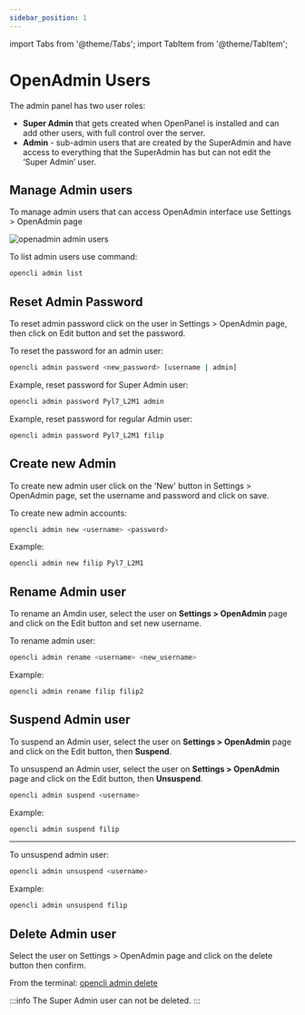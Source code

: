 ```yaml
---
sidebar_position: 1
---
```


import Tabs from '@theme/Tabs';
import TabItem from '@theme/TabItem';


# OpenAdmin Users

The admin panel has two user roles:

- **Super Admin** that gets created when OpenPanel is installed and can add other users, with full control over the server.
- **Admin** - sub-admin users that are created by the SuperAdmin and have access to everything that the SuperAdmin has but can not edit the ‘Super Admin’ user.

## Manage Admin users


<Tabs>
  <TabItem value="openadmin-admin-users" label="With OpenAdmin" default>

To manage admin users that can access OpenAdmin interface use Settings > OpenAdmin page

![openadmin admin users](/img/admin/openadmin_admin_page.png)

  </TabItem>
  <TabItem value="CLI" label="With OpenCLI">

To list admin users use command:

```bash
opencli admin list
```

  </TabItem>
</Tabs>

## Reset Admin Password


<Tabs>
  <TabItem value="openadmin-admin-reset" label="With OpenAdmin" default>

To reset admin password click on the user in Settings > OpenAdmin page, then click on Edit button and set the password.

  </TabItem>
  <TabItem value="cli-reset" label="With OpenCLI">

To reset the password for an admin user:

```bash
opencli admin password <new_password> [username | admin]
```

Example, reset password for Super Admin user:
```bash
opencli admin password Pyl7_L2M1 admin
```

Example, reset password for regular Admin user:
```bash
opencli admin password Pyl7_L2M1 filip
```

  </TabItem>
</Tabs>


## Create new Admin

<Tabs>
  <TabItem value="openadmin-admin-new" label="With OpenAdmin" default>

To create new admin user click on the 'New' button in Settings > OpenAdmin page, set the username and password and click on save.

  </TabItem>
  <TabItem value="cli-new" label="With OpenCLI">

To create new admin accounts:

```bash
opencli admin new <username> <password>
```

Example:
```bash
opencli admin new filip Pyl7_L2M1
```

  </TabItem>
</Tabs>





## Rename Admin user

<Tabs>
  <TabItem value="openadmin-admin-delete" label="With OpenAdmin" default>

To rename an Amdin user, select the user on **Settings > OpenAdmin** page and click on the Edit button and set new username.

  </TabItem>
  <TabItem value="cli-delete" label="With OpenCLI">

To rename admin user:

```bash
opencli admin rename <username> <new_username>
```

Example:
```bash
opencli admin rename filip filip2
```
  </TabItem>
</Tabs>


## Suspend Admin user

<Tabs>
  <TabItem value="openadmin-admin-delete" label="With OpenAdmin" default>

To suspend an Admin user, select the user on **Settings > OpenAdmin** page and click on the Edit button, then **Suspend**.

To unsuspend an Admin user, select the user on **Settings > OpenAdmin** page and click on the Edit button, then **Unsuspend**.
  </TabItem>
  <TabItem value="cli-delete" label="With OpenCLI">

```bash
opencli admin suspend <username>
```

Example:
```bash
opencli admin suspend filip
```
---

To unsuspend admin user:
```bash
opencli admin unsuspend <username>
```

Example:
```bash
opencli admin unsuspend filip
```

  </TabItem>
</Tabs>


## Delete Admin user

<Tabs>
  <TabItem value="openadmin-admin-delete" label="With OpenAdmin" default>

Select the user on Settings > OpenAdmin page and click on the delete button then confirm.

  </TabItem>
  <TabItem value="cli-delete" label="With OpenCLI">

From the terminal: [opencli admin delete](/docs/admin/scripts/admin#delete-admin-user)

  </TabItem>
</Tabs>


:::info
The Super Admin user can not be deleted.
:::


